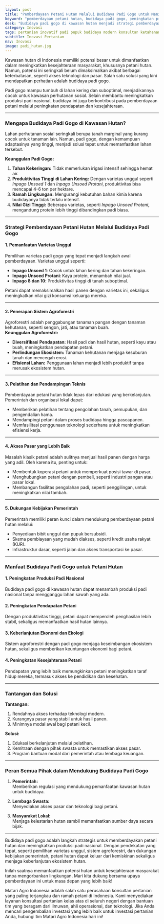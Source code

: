 ```yaml
---
layout: post
title: "Pemberdayaan Petani Hutan Melalui Budidaya Padi Gogo untuk Meningkatkan Produksi dan Kesejahteraan"
keyword: "pemberdayaan petani hutan, budidaya padi gogo, peningkatan produksi padi, kesejahteraan petani, perhutanan sosial, agroforestri, inovasi pertanian hutan, padi inpago, konsultan pertanian, pelatihan pertanian terpadu, PT Matari Agro Indonesia"
desk: "Budidaya padi gogo di kawasan hutan menjadi strategi pemberdayaan petani untuk meningkatkan produksi padi dan kesejahteraan. Artikel ini mengulas manfaat, teknik budidaya, dan dukungan pemerintah dalam program ini"
category: Inovasi
tags: pertanian inovatif padi pupuk budidaya modern konsultan ketahanan pangan
subtitle: Inovasi Pertanian
nav: Inovasi
image: padi_hutan.jpg
---
```

 
Kawasan hutan di Indonesia memiliki potensi besar untuk dimanfaatkan dalam meningkatkan kesejahteraan masyarakat, khususnya petani hutan. Namun, potensi ini seringkali belum dimaksimalkan akibat berbagai keterbatasan, seperti akses teknologi dan pasar. Salah satu solusi yang kini mendapatkan perhatian adalah budidaya padi gogo.  

Padi gogo mampu tumbuh di lahan kering dan suboptimal, menjadikannya cocok untuk kawasan perhutanan sosial. Selain membantu meningkatkan produksi padi nasional, budidaya ini juga berkontribusi pada pemberdayaan petani melalui peningkatan pendapatan dan kesejahteraan.

---

### **Mengapa Budidaya Padi Gogo di Kawasan Hutan?**  
Lahan perhutanan sosial seringkali berupa tanah marginal yang kurang cocok untuk tanaman lain. Namun, padi gogo, dengan kemampuan adaptasinya yang tinggi, menjadi solusi tepat untuk memanfaatkan lahan tersebut.  

**Keunggulan Padi Gogo:**  
1. **Tahan Kekeringan:** Tidak memerlukan irigasi intensif sehingga hemat air.  
2. **Produktivitas Tinggi di Lahan Kering:** Dengan varietas unggul seperti *Inpago Unsoed 1* dan *Inpago Unsoed Protani*, produktivitas bisa mencapai 4–6 ton per hektare.  
3. **Ramah Lingkungan:** Mengurangi kebutuhan bahan kimia karena budidayanya tidak terlalu intensif.  
4. **Nilai Gizi Tinggi:** Beberapa varietas, seperti *Inpago Unsoed Protani*, mengandung protein lebih tinggi dibandingkan padi biasa.  

---

### **Strategi Pemberdayaan Petani Hutan Melalui Budidaya Padi Gogo**  

#### **1. Pemanfaatan Varietas Unggul**  
Pemilihan varietas padi gogo yang tepat menjadi langkah awal pemberdayaan. Varietas unggul seperti:  
- **Inpago Unsoed 1**: Cocok untuk lahan kering dan tahan kekeringan.  
- **Inpago Unsoed Protani**: Kaya protein, menambah nilai jual.  
- **Inpago 8 dan 10**: Produktivitas tinggi di tanah suboptimal.  

Petani dapat memaksimalkan hasil panen dengan varietas ini, sekaligus meningkatkan nilai gizi konsumsi keluarga mereka.

---

#### **2. Penerapan Sistem Agroforestri**  
Agroforestri adalah penggabungan tanaman pangan dengan tanaman kehutanan, seperti sengon, jati, atau tanaman buah.  
**Keunggulan Agroforestri:**  
- **Diversifikasi Pendapatan:** Hasil padi dan hasil hutan, seperti kayu atau buah, meningkatkan pendapatan petani.  
- **Perlindungan Ekosistem:** Tanaman kehutanan menjaga kesuburan tanah dan mencegah erosi.  
- **Efisiensi Lahan:** Penggunaan lahan menjadi lebih produktif tanpa merusak ekosistem hutan.  

---

#### **3. Pelatihan dan Pendampingan Teknis**  
Pemberdayaan petani hutan tidak lepas dari edukasi yang berkelanjutan. Pemerintah dan organisasi lokal dapat:  
- Memberikan pelatihan tentang pengolahan tanah, pemupukan, dan pengendalian hama.  
- Mendampingi petani dalam proses budidaya hingga pascapanen.  
- Memfasilitasi penggunaan teknologi sederhana untuk meningkatkan efisiensi kerja.  

---

#### **4. Akses Pasar yang Lebih Baik**  
Masalah klasik petani adalah sulitnya menjual hasil panen dengan harga yang adil. Oleh karena itu, penting untuk:  
- Membentuk koperasi petani untuk memperkuat posisi tawar di pasar.  
- Menghubungkan petani dengan pembeli, seperti industri pangan atau pasar lokal.  
- Membangun fasilitas pengolahan padi, seperti penggilingan, untuk meningkatkan nilai tambah.  

---

#### **5. Dukungan Kebijakan Pemerintah**  
Pemerintah memiliki peran kunci dalam mendukung pemberdayaan petani hutan melalui:  
- Penyediaan bibit unggul dan pupuk bersubsidi.  
- Skema pembiayaan yang mudah diakses, seperti kredit usaha rakyat (KUR).  
- Infrastruktur dasar, seperti jalan dan akses transportasi ke pasar.  

---

### **Manfaat Budidaya Padi Gogo untuk Petani Hutan**  

#### **1. Peningkatan Produksi Padi Nasional**  
Budidaya padi gogo di kawasan hutan dapat menambah produksi padi nasional tanpa mengganggu lahan sawah yang ada.  

#### **2. Peningkatan Pendapatan Petani**  
Dengan produktivitas tinggi, petani dapat memperoleh penghasilan lebih stabil, sekaligus memanfaatkan hasil hutan lainnya.  

#### **3. Keberlanjutan Ekonomi dan Ekologi**  
Sistem agroforestri dengan padi gogo menjaga keseimbangan ekosistem hutan, sekaligus memberikan keuntungan ekonomi bagi petani.  

#### **4. Peningkatan Kesejahteraan Petani**  
Pendapatan yang lebih baik memungkinkan petani meningkatkan taraf hidup mereka, termasuk akses ke pendidikan dan kesehatan.  

---

### **Tantangan dan Solusi**  

**Tantangan:**  
1. Rendahnya akses terhadap teknologi modern.  
2. Kurangnya pasar yang stabil untuk hasil panen.  
3. Minimnya modal awal bagi petani kecil.  

**Solusi:**  
1. Edukasi berkelanjutan melalui pelatihan.  
2. Kemitraan dengan pihak swasta untuk memastikan akses pasar.  
3. Program bantuan modal dari pemerintah atau lembaga keuangan.  

---

### **Peran Semua Pihak dalam Mendukung Budidaya Padi Gogo**  

1. **Pemerintah:**  
Memberikan regulasi yang mendukung pemanfaatan kawasan hutan untuk budidaya.  

2. **Lembaga Swasta:**  
Menyediakan akses pasar dan teknologi bagi petani.  

3. **Masyarakat Lokal:**  
Menjaga kelestarian hutan sambil memanfaatkan sumber daya secara bijak.  

---

Budidaya padi gogo adalah langkah strategis untuk memberdayakan petani hutan dan meningkatkan produksi padi nasional. Dengan pendekatan yang tepat, seperti pemilihan varietas unggul, sistem agroforestri, dan dukungan kebijakan pemerintah, petani hutan dapat keluar dari kemiskinan sekaligus menjaga keberlanjutan ekosistem hutan.  

Inilah saatnya memanfaatkan potensi hutan untuk kesejahteraan masyarakat tanpa mengorbankan lingkungan. Mari kita dukung bersama upaya pemberdayaan ini untuk masa depan yang lebih baik!

Matari Agro Indonesia adalah salah satu perusahaan konsultan pertanian yang paling terjangkau dan ramah petani di Indonesia. Kami menyediakan layanan konsultasi pertanian kelas atas di seluruh negeri dengan bantuan tim yang beragam dari ilmuwan, ahli operasional, dan teknologi. Jika Anda mencari pengembalian investasi yang lebih baik untuk investasi pertanian Anda, hubungi tim Matari Agro Indonesia hari ini!

